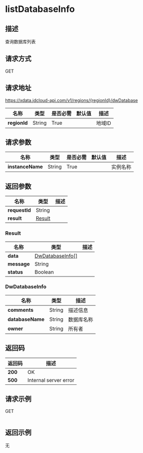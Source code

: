 # listDatabaseInfo


## 描述
查询数据库列表

## 请求方式
GET

## 请求地址
https://xdata.jdcloud-api.com/v1/regions/{regionId}/dwDatabase

|名称|类型|是否必需|默认值|描述|
|---|---|---|---|---|
|**regionId**|String|True||地域ID|

## 请求参数
|名称|类型|是否必需|默认值|描述|
|---|---|---|---|---|
|**instanceName**|String|True||实例名称|


## 返回参数
|名称|类型|描述|
|---|---|---|
|**requestId**|String||
|**result**|[Result](##Result)||


### <a name="Result">Result</a>
|名称|类型|描述|
|---|---|---|
|**data**|[DwDatabaseInfo[]](##DwDatabaseInfo)||
|**message**|String||
|**status**|Boolean||
### <a name="DwDatabaseInfo">DwDatabaseInfo</a>
|名称|类型|描述|
|---|---|---|
|**comments**|String|描述信息|
|**databaseName**|String|数据库名称|
|**owner**|String|所有者|

## 返回码
|返回码|描述|
|---|---|
|**200**|OK|
|**500**|Internal server error|

## 请求示例
GET
```

```

## 返回示例
无
